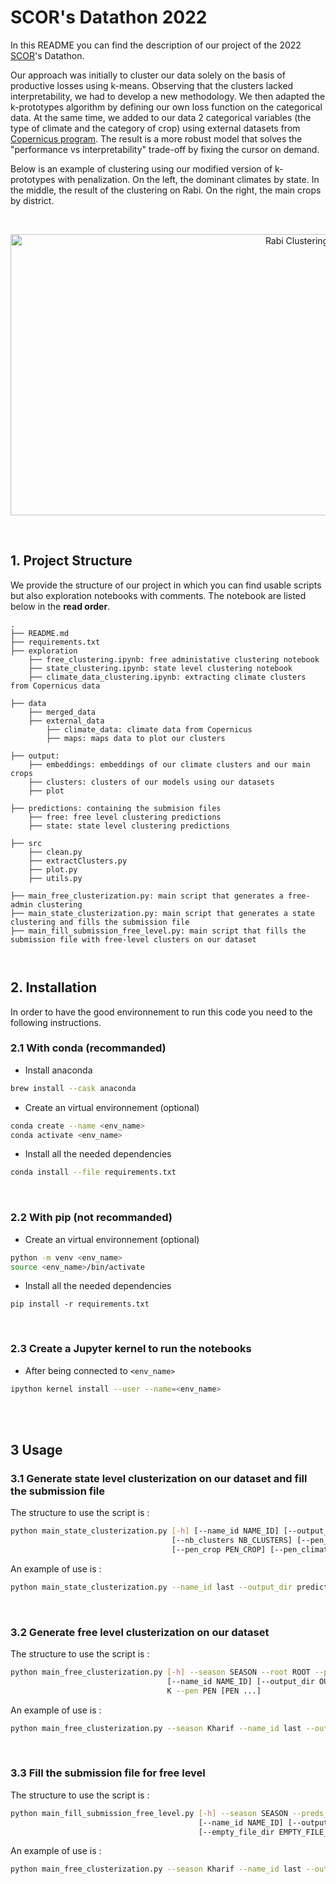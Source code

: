 # **SCOR's Datathon 2022**

In this README you can find the description of our project of the 2022 [SCOR](https://www.scor.com/fr)'s Datathon.

Our approach was initially to cluster our data solely on the basis of productive losses using k-means. Observing that the clusters lacked interpretability, we had to develop a new methodology. We then adapted the k-prototypes algorithm by defining our own loss function on the categorical data. At the same time, we added to our data 2 categorical variables (the type of climate and the category of crop) using external datasets from [Copernicus program](https://cds.climate.copernicus.eu/cdsapp#!/dataset/reanalysis-era5-land-monthly-means?tab=form).
The result is a more robust model that solves the "performance vs interpretability" trade-off by fixing the cursor on demand.

Below is an example of clustering using our modified version of k-prototypes with penalization. On the left, the dominant climates by state. In the middle, the result of the clustering on Rabi. On the right, the main crops by district.

 <br />

<p align="center">
  <img src="output/plots/plot_all.png" alt="Rabi Clustering" background-color="red" title="Rabi Clustering" width="900" height="450">
</p>
 <br />

## **1. Project Structure**

We provide the structure of our project in which you can find usable scripts but also exploration notebooks with comments. The notebook are listed below in the **read order**.

```
.
├── README.md
├── requirements.txt
├── exploration
    ├── free_clustering.ipynb: free administative clustering notebook
    ├── state_clustering.ipynb: state level clustering notebook
    ├── climate_data_clustering.ipynb: extracting climate clusters from Copernicus data

├── data
    ├── merged_data
    ├── external_data
        ├── climate_data: climate data from Copernicus
        ├── maps: maps data to plot our clusters 
        
├── output:
    ├── embeddings: embeddings of our climate clusters and our main crops
    ├── clusters: clusters of our models using our datasets
    ├── plot

├── predictions: containing the submision files
    ├── free: free level clustering predictions 
    ├── state: state level clustering predictions

├── src
    ├── clean.py
    ├── extractClusters.py
    ├── plot.py
    ├── utils.py

├── main_free_clusterization.py: main script that generates a free-admin clustering
├── main_state_clusterization.py: main script that generates a state clustering and fills the submission file
├── main_fill_submission_free_level.py: main script that fills the submission file with free-level clusters on our dataset

    
```
## **2. Installation**
In order to have the good environnement to run this code you need to the following instructions.

### **2.1 With conda (recommanded)**

- Install anaconda
````bash
brew install --cask anaconda
````

- Create an virtual environnement (optional)
```bash
conda create --name <env_name>
conda activate <env_name>
```

- Install all the needed dependencies
```bash
conda install --file requirements.txt
```
 <br />

### **2.2 With pip (not recommanded)**
- Create an virtual environnement (optional)
```bash
python -m venv <env_name>
source <env_name>/bin/activate
```

- Install all the needed dependencies
```
pip install -r requirements.txt
```
 <br />

### **2.3 Create a Jupyter kernel to run the notebooks**
- After being connected to ```<env_name>```
```bash
ipython kernel install --user --name=<env_name>
```
 <br />
 <br />

## **3 Usage**
### **3.1 Generate state level clusterization on our dataset and fill the submission file**

The structure to use the script is : 
```bash
python main_state_clusterization.py [-h] [--name_id NAME_ID] [--output_dir OUTPUT_DIR]
                                    [--nb_clusters NB_CLUSTERS] [--pen_state PEN_STATE]
                                    [--pen_crop PEN_CROP] [--pen_climate PEN_CLIMATE]
```

An example of use is :
```bash
python main_state_clusterization.py --name_id last --output_dir predictions/state/ --nb_clusters 4 --pen_state 1000000000 --pen_crop 10 --pen_climate 10
```

 <br />
 
### **3.2 Generate free level clusterization on our dataset**
The structure to use the script is : 
```bash
python main_free_clusterization.py [-h] --season SEASON --root ROOT --preds_path PREDS_PATH
                                   [--name_id NAME_ID] [--output_dir OUTPUT_DIR] --algo ALGO --k
                                   K --pen PEN [PEN ...]
```

An example of use is :
```bash
python main_free_clusterization.py --season Kharif --name_id last --output_dir predictions/free/ --algo kproto --k 8 --pen 1 1
```
 <br />

### **3.3 Fill the submission file for free level**

The structure to use the script is : 
```bash
python main_fill_submission_free_level.py [-h] --season SEASON --preds_path PREDS_PATH
                                          [--name_id NAME_ID] [--output_dir OUTPUT_DIR]
                                          [--empty_file_dir EMPTY_FILE_DIR]
```

An example of use is :
```bash
python main_free_clusterization.py --season Kharif --name_id last --output_dir predictions/free/ --algo kproto --k 8 --pen 1 1

```
